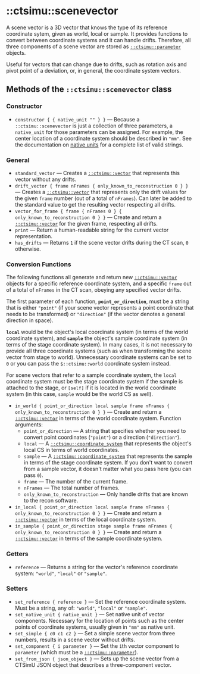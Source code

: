 # ::ctsimu::scenevector
A scene vector is a 3D vector that knows the type of its reference coordinate sytem, given as world, local or sample. It provides functions to convert between coordinate systems and it can handle drifts. Therefore, all three components of a scene vector are stored as [`::ctsimu::parameter`](parameter.md) objects.

Useful for vectors that can change due to drifts, such as rotation axis and pivot point of a deviation, or, in general, the coordinate system vectors.

## Methods of the `::ctsimu::scenevector` class

### Constructor

* `constructor { { native_unit "" } }` — Because a `::ctsimu::scenevector` is just a collection of three parameters, a `native_unit` for those parameters can be assigned. For example, the center location of a coordinate system should be described in `"mm"`. See the documentation on [native units](native_units.md) for a complete list of valid strings.

### General

* `standard_vector` — Creates a [`::ctsimu::vector`](vector.md) that represents this vector without any drifts.
* `drift_vector { frame nFrames { only_known_to_reconstruction 0 } }` — Creates a [`::ctsimu::vector`](vector.md) that represents only the drift values for the given `frame` number (out of a total of `nFrames`). Can later be added to the standard value to get the resulting vector respecting all drifts.
* `vector_for_frame { frame { nFrames 0 } { only_known_to_reconstruction 0 } }` — Create and return a [`::ctsimu::vector`](vector.md) for the given frame, respecting all drifts.
* `print` — Return a human-readable string for the current vector representation.
* `has_drifts` — Returns `1` if the scene vector drifts during the CT scan, `0` otherwise.

### Conversion Functions

The following functions all generate and return new [`::ctsimu::vector`](vector.md) objects for a specific reference coordinate system, and a specific `frame` out of a total of `nFrames` in the CT scan, obeying any specified vector drifts.

The first parameter of each function, **`point_or_direction`**, must be a string that is either `"point"` (if your scene vector represents a point coordinate that needs to be transformed) or `"direction"` (if the vector denotes a general direction in space).

**`local`** would be the object's local coordinate system (in terms of the world coordinate system), and **`sample`** the object's sample coordinate system (in terms of the stage coordinate system). In many cases, it is not necessary to provide all three coordinate systems (such as when transforming the scene vector from stage to world). Unnecessary coordinate systems can be set to `0` or you can pass the `$::ctsimu::world` coordinate system instead.

For scene vectors that refer to a sample coordinate system, the `local` coordinate system must be the stage coordinate system if the sample is attached to the stage, or `[self]` if it is located in the world coordinate system (in this case, `sample` would be the world CS as well).

* `in_world { point_or_direction local sample frame nFrames { only_known_to_reconstruction 0 } }` — Create and return a [`::ctsimu::vector`](vector.md) in terms of the world coordinate system. Function arguments:
	- `point_or_direction` — A string that specifies whether you need to convert point coordinates (`"point"`) or
	  a direction (`"direction"`).
	- `local` — A [`::ctsimu::coordinate_system`](coordinate_system.md) that represents the object's local CS in terms of world coordinates.
	- `sample` — A [`::ctsimu::coordinate_system`](coordinate_system.md) that represents the sample in terms of the stage coordinate system. If you don't want to convert from a sample vector, it doesn't matter what you pass here (you can pass `0`).
	- `frame` — The number of the current frame.
	- `nFrames` — The total number of frames.
	- `only_known_to_reconstruction` — Only handle drifts that are known to the recon software.
* `in_local { point_or_direction local sample frame nFrames { only_known_to_reconstruction 0 } }` — Create and return a [`::ctsimu::vector`](vector.md) in terms of the local coordinate system.
* `in_sample { point_or_direction stage sample frame nFrames { only_known_to_reconstruction 0 } }` — Create and return a [`::ctsimu::vector`](vector.md) in terms of the sample coordinate system.

### Getters

* `reference` — Returns a string for the vector's reference coordinate system: `"world"`, `"local"` or `"sample"`.

### Setters

* `set_reference { reference }` — Set the reference coordinate system. Must be a string, any of: `"world"`, `"local"` or `"sample"`.
* `set_native_unit { native_unit }` — Set native unit of vector components. Necessary for the location of points such as the center points of coordinate systems, usually given in `"mm"` as native unit.
* `set_simple { c0 c1 c2 }` — Set a simple scene vector from three numbers, results in a scene vector without drifts.
* `set_component { i parameter }` — Set the `i`th vector component to `parameter` (which must be a [`::ctsimu::parameter`](parameter.md)).
* `set_from_json { json_object }` — Sets up the scene vector from a CTSimU JSON object that describes a three-component vector.